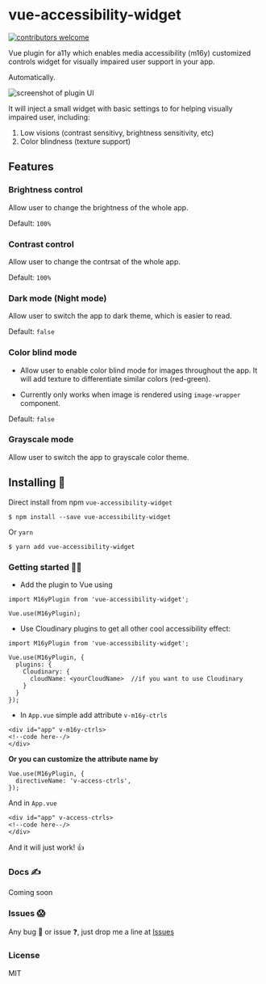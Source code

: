 # vue-accessibility-widget
[![contributors welcome](https://img.shields.io/badge/contributions-welcome-brightgreen.svg?style=flat)](https://github.com/dwyl/esta/issues)

Vue plugin for a11y which enables media accessibility (m16y) customized controls widget for visually impaired user support in your app.

Automatically.

![screenshot of plugin UI](https://res.cloudinary.com/mayashavin/image/upload/v1550696448/screenshot_m16y_widget.png)

It will inject a small widget with basic settings to for helping visually impaired user, including:
1. Low visions (contrast sensitivy, brightness sensitivity, etc)
2. Color blindness (texture support)

## Features

### Brightness control
Allow user to change the brightness of the whole app.

Default: `100%`

### Contrast control
Allow user to change the contrsat of the whole app.

Default: `100%`

### Dark mode (Night mode)
Allow user to switch the app to dark theme, which is easier to read.

Default: `false`

### Color blind mode
* Allow user to enable color blind mode for images throughout the app. It will add texture to differentiate similar colors (red-green).

* Currently only works when image is rendered using `image-wrapper` component.

Default: `false`

### Grayscale mode
Allow user to switch the app to grayscale color theme.

## Installing 🚀
Direct install from npm `vue-accessibility-widget`

```
$ npm install --save vue-accessibility-widget
```

Or `yarn`

```
$ yarn add vue-accessibility-widget
```

### Getting started 👩‍💻
- Add the plugin to Vue using

```
import M16yPlugin from 'vue-accessibility-widget';

Vue.use(M16yPlugin);
```

- Use Cloudinary plugins to get all other cool accessibility effect:
```
import M16yPlugin from 'vue-accessibility-widget';

Vue.use(M16yPlugin, {
  plugins: { 
    Cloudinary: {
      cloudName: <yourCloudName>  //if you want to use Cloudinary
    }
  }
});
```

- In `App.vue` simple add attribute `v-m16y-ctrls`
```
<div id="app" v-m16y-ctrls>
<!--code here--/>
</div>
```

**Or you can customize the attribute name by**
```
Vue.use(M16yPlugin, {
  directiveName: 'v-access-ctrls',
});
```

And in `App.vue`
```
<div id="app" v-access-ctrls>
<!--code here--/>
</div>
```

And it will just work! 👍

### Docs ✍️
Coming soon

### Issues 😱
Any bug 🐛 or issue ❓, just drop me a line at [Issues](https://github.com/mayashavin/vue-accessibility-demo/issues)

### License
MIT
